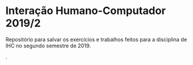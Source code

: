 # Interação Humano-Computador 2019/2

Repositório para salvar os exercícios e trabalhos feitos para a disciplina de IHC no segundo semestre de 2019.









.
